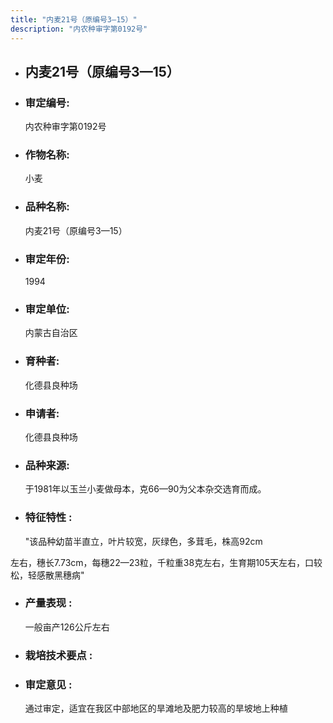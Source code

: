 ```yaml
---
title: "内麦21号（原编号3—15）"
description: "内农种审字第0192号"
---
```

* ## 内麦21号（原编号3—15）
* ###  审定编号:  
   内农种审字第0192号

*  ### 作物名称:  
   小麦

*   ###  品种名称: 
    内麦21号（原编号3—15）

*   ### 审定年份: 
    1994

*   ### 审定单位:  
    内蒙古自治区

*   ### 育种者:  
    化德县良种场

*   ### 申请者:  
    化德县良种场

*   ### 品种来源:  
    于1981年以玉兰小麦做母本，克66—90为父本杂交选育而成。


*   ### 特征特性 : 
    "该品种幼苗半直立，叶片较宽，灰绿色，多茸毛，株高92cm
左右，穗长7.73cm，每穗22—23粒，千粒重38克左右，生育期105天左右，口较松，轻感散黑穗病"


*   ### 产量表现 : 
    一般亩产126公斤左右


*   ### 栽培技术要点 : 
    

*   ### 审定意见 : 
    通过审定，适宜在我区中部地区的旱滩地及肥力较高的旱坡地上种植

